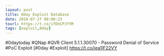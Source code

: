 ```yaml
---
layout: post
title: 0day Exploit Database
date: 2018-07-27 00:00:23
tourl: https://t.co/ifDhCPJfYM
tags: [exploit,0day]
---
```

#0daytoday #QNap #QVR Client 5.1.1.30070 - Password Denial of Service #PoC Exploit [#0day #Exploit] https://t.co/iea1IF22VY